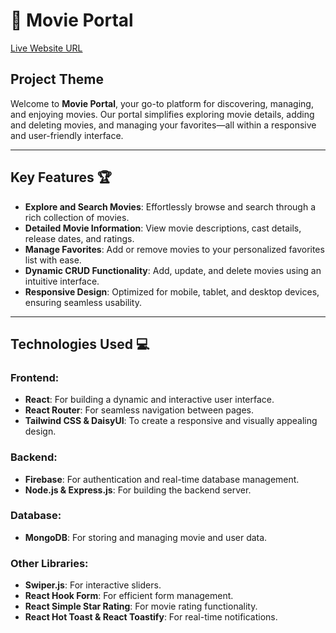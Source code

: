 # 🎥 Movie Portal

[Live Website URL](https://eco-adventure-a0975.web.app)

## Project Theme

Welcome to **Movie Portal**, your go-to platform for discovering, managing, and enjoying movies. Our portal simplifies exploring movie details, adding and deleting movies, and managing your favorites—all within a responsive and user-friendly interface.

---

## Key Features 🏆

- **Explore and Search Movies**: Effortlessly browse and search through a rich collection of movies.
- **Detailed Movie Information**: View movie descriptions, cast details, release dates, and ratings.
- **Manage Favorites**: Add or remove movies to your personalized favorites list with ease.
- **Dynamic CRUD Functionality**: Add, update, and delete movies using an intuitive interface.
- **Responsive Design**: Optimized for mobile, tablet, and desktop devices, ensuring seamless usability.

---

## Technologies Used 💻

### **Frontend:**

- **React**: For building a dynamic and interactive user interface.
- **React Router**: For seamless navigation between pages.
- **Tailwind CSS & DaisyUI**: To create a responsive and visually appealing design.

### **Backend:**

- **Firebase**: For authentication and real-time database management.
- **Node.js & Express.js**: For building the backend server.

### **Database:**

- **MongoDB**: For storing and managing movie and user data.

### **Other Libraries:**

- **Swiper.js**: For interactive sliders.
- **React Hook Form**: For efficient form management.
- **React Simple Star Rating**: For movie rating functionality.
- **React Hot Toast & React Toastify**: For real-time notifications.
